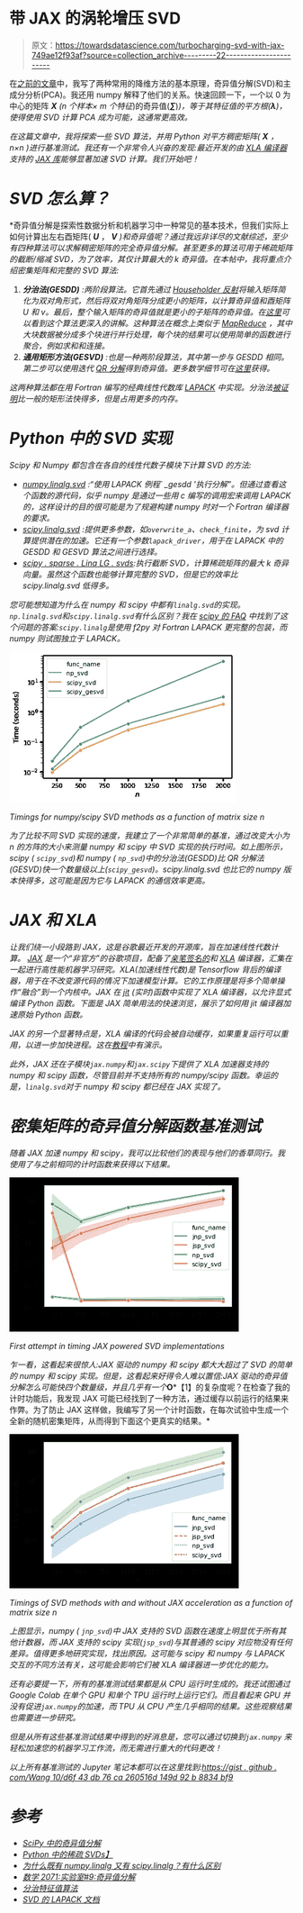 # 带 JAX 的涡轮增压 SVD

> 原文：<https://towardsdatascience.com/turbocharging-svd-with-jax-749ae12f93af?source=collection_archive---------22----------------------->

在[之前的文章](/pca-and-svd-explained-with-numpy-5d13b0d2a4d8)中，我写了两种常用的降维方法的基本原理，奇异值分解(SVD)和主成分分析(PCA)。我还用 numpy 解释了他们的关系。快速回顾一下，一个以 0 为中心的矩阵 ***X*** *(n 个样本× m 个特征*)的奇异值(***∑***)*)，等于其特征值的平方根(***λ***)，使得使用 SVD 计算 PCA 成为可能，这通常更高效。*

*在这篇文章中，我将探索一些 SVD 算法，并用 Python 对平方稠密矩阵( ***X*** ， *n×n* )进行基准测试。我还有一个非常令人兴奋的发现:最近开发的由 [XLA 编译器](https://www.tensorflow.org/xla)支持的 [JAX 库](https://github.com/google/jax)能够显著加速 SVD 计算。我们开始吧！*

# *SVD 怎么算？*

*奇异值分解是探索性数据分析和机器学习中一种常见的基本技术，但我们实际上如何计算出左右酉矩阵( ***U*** ， ***V*** *)和奇异值呢？通过我远非详尽的文献综述，至少有四种算法可以求解稠密矩阵的完全奇异值分解。甚至更多的算法可用于稀疏矩阵的截断/缩减 SVD，为了效率，其仅计算最大的 *k* 奇异值。在本帖中，我将重点介绍密集矩阵和完整的 SVD 算法:*

1.  ***分治法(GESDD)** :两阶段算法。它首先通过 [Householder 反射](http://mlwiki.org/index.php/Householder_Transformation)将输入矩阵简化为双对角形式，然后将双对角矩阵分成更小的矩阵，以计算奇异值和酉矩阵 U 和 v。最后，整个输入矩阵的奇异值就是更小的子矩阵的奇异值。在[这里](https://en.wikipedia.org/wiki/Divide-and-conquer_eigenvalue_algorithm)可以看到这个算法更深入的讲解。这种算法在概念上类似于 [MapReduce](https://en.wikipedia.org/wiki/MapReduce) ，其中大块数据被分成多个块进行并行处理，每个块的结果可以使用简单的函数进行聚合，例如求和和连接。*
2.  ***通用矩形方法(GESVD)** :也是一种两阶段算法，其中第一步与 GESDD 相同。第二步可以使用迭代 [QR 分解](https://en.wikipedia.org/wiki/QR_decomposition)得到奇异值。更多数学细节可在[这里](https://web.stanford.edu/class/cme335/lecture6.pdf)获得。*

*这两种算法都在用 Fortran 编写的经典线性代数库 [LAPACK](http://www.netlib.org/lapack/) 中实现。分治法[被证明](https://www.netlib.org/lapack/lug/node32.html)比一般的矩形法快得多，但是占用更多的内存。*

# *Python 中的 SVD 实现*

*Scipy 和 Numpy 都包含在各自的线性代数子模块下计算 SVD 的方法:*

*   *[numpy.linalg.svd](https://docs.scipy.org/doc/numpy/reference/generated/numpy.linalg.svd.html) :“使用 LAPACK 例程` _gesdd '执行分解”。但通过查看这个函数的源代码，似乎 numpy 是通过一些用 c 编写的调用宏来调用 LAPACK 的，这样设计的目的很可能是为了规避构建 numpy 时对一个 Fortran 编译器的要求。*
*   *[scipy.linalg.svd](https://docs.scipy.org/doc/scipy/reference/generated/scipy.linalg.svd.html) :提供更多参数，如`overwrite_a`、`check_finite`，为 svd 计算提供潜在的加速。它还有一个参数`lapack_driver`，用于在 LAPACK 中的 GESDD 和 GESVD 算法之间进行选择。*
*   *[scipy . sparse . Lina LG . svds](https://docs.scipy.org/doc/scipy/reference/generated/scipy.sparse.linalg.svds.html):执行截断 SVD，计算稀疏矩阵的最大 *k* 奇异向量。虽然这个函数也能够计算完整的 SVD，但是它的效率比 scipy.linalg.svd 低得多。*

*您可能想知道为什么在 numpy 和 scipy 中都有`linalg.svd`的实现。`np.linalg.svd`和`scipy.linalg.svd`有什么区别？我在 [scipy 的 FAQ](https://www.scipy.org/scipylib/faq.html#why-both-numpy-linalg-and-scipy-linalg-what-s-the-difference) 中找到了这个问题的答案:`scipy.linalg`是使用 f2py 对 Fortran LAPACK 更完整的包装，而 numpy 则试图独立于 LAPACK。*

*![](img/96891459d0826470e0a2a17215f06925.png)*

*Timings for numpy/scipy SVD methods as a function of matrix size *n**

*为了比较不同 SVD 实现的速度，我建立了一个非常简单的基准，通过改变大小为 *n* 的方阵的大小来测量 numpy 和 scipy 中 SVD 实现的执行时间。如上图所示，scipy ( `scipy_svd`)和 numpy ( `np_svd`)中的分治法(GESDD)比 QR 分解法(GESVD)快一个数量级以上(`scipy_gesvd`)。scipy.linalg.svd 也比它的 numpy 版本快得多，这可能是因为它与 LAPACK 的通信效率更高。*

# *JAX 和 XLA*

*让我们绕一小段路到 JAX，这是谷歌最近开发的开源库，旨在加速线性代数计算。 [JAX](https://github.com/google/jax) 是一个“非官方”的谷歌项目，配备了[亲笔签名的](https://github.com/hips/autograd)和 [XLA](https://www.tensorflow.org/xla) 编译器，汇集在一起进行高性能机器学习研究。XLA(加速线性代数)是 Tensorflow 背后的编译器，用于在不改变源代码的情况下加速模型计算。它的工作原理是将多个简单操作“融合”到一个内核中。JAX 在 [jit](https://jax.readthedocs.io/en/latest/jax.html#just-in-time-compilation-jit) (实时)函数中实现了 XLA 编译器，以允许显式编译 Python 函数。下面是 JAX 简单用法的快速浏览，展示了如何用 jit 编译器加速原始 Python 函数。*

*JAX 的另一个显著特点是，XLA 编译的代码会被自动缓存，如果重复运行可以重用，以进一步加快进程。这在[教程](https://github.com/google/jax#a-brief-tour)中有演示。*

*此外，JAX 还在子模块`jax.numpy`和`jax.scipy`下提供了 XLA 加速器支持的 numpy 和 scipy 函数，尽管目前并不支持所有的 numpy/scipy 函数。幸运的是，`linalg.svd`对于 numpy 和 scipy 都已经在 JAX 实现了。*

# *密集矩阵的奇异值分解函数基准测试*

*随着 JAX 加速 numpy 和 scipy，我可以比较他们的表现与他们的香草同行。我使用了与之前相同的计时函数来获得以下结果。*

*![](img/c6ee60d5406284f7e1f642156827163b.png)*

*First attempt in timing JAX powered SVD implementations*

*乍一看，这看起来很惊人:JAX 驱动的 numpy 和 scipy 都大大超过了 SVD 的简单的 numpy 和 scipy 实现。但是，这看起来好得令人难以置信:JAX 驱动的奇异值分解怎么可能快四个数量级，并且几乎有一个***O***【1】的复杂度呢？在检查了我的计时功能后，我发现 JAX 可能已经找到了一种方法，通过缓存以前运行的结果来作弊。为了防止 JAX 这样做，我编写了另一个计时函数，在每次试验中生成一个全新的随机密集矩阵，从而得到下面这个更真实的结果。*

*![](img/05f8e8d9c948a7beed9fcc44502c8d1c.png)*

*Timings of SVD methods with and without JAX acceleration as a function of matrix size n*

*上图显示，numpy ( `jnp_svd`)中 JAX 支持的 SVD 函数在速度上明显优于所有其他计数器，而 JAX 支持的 scipy 实现(`jsp_svd`)与其普通的 scipy 对应物没有任何差异。值得更多地研究实现，找出原因。这可能与 scipy 和 numpy 与 LAPACK 交互的不同方法有关，这可能会影响它们被 XLA 编译器进一步优化的能力。*

*还有必要提一下，所有的基准测试结果都是从 CPU 运行时生成的。我还试图通过 Google Colab 在单个 GPU 和单个 TPU 运行时上运行它们。而且看起来 GPU 并没有促进`jax.numpy`的加速，而 TPU 从 CPU 产生几乎相同的结果。这些观察结果也需要进一步研究。*

*但是从所有这些基准测试结果中得到的好消息是，您可以通过切换到`jax.numpy` 来轻松加速您的机器学习工作流，而无需进行重大的代码更改！*

*以上所有基准测试的 Jupyter 笔记本都可以在这里找到:[https://gist . github . com/Wang 10/d6f 43 db 76 ca 260516d 149d 92 b 8834 bf9](https://gist.github.com/wangz10/d6f43db76ca260516d149d92b8834bf9)*

# *参考*

*   *[SciPy 中的奇异值分解](http://fa.bianp.net/blog/2012/singular-value-decomposition-in-scipy/)*
*   *[Python 中的稀疏 SVDs】](https://jakevdp.github.io/blog/2012/12/19/sparse-svds-in-python/)*
*   *[为什么既有 numpy.linalg 又有 scipy.linalg？有什么区别](https://www.scipy.org/scipylib/faq.html#why-both-numpy-linalg-and-scipy-linalg-what-s-the-difference)*
*   *[数学 2071:实验室#9:奇异值分解](http://www.math.pitt.edu/~sussmanm/2071Spring08/lab09/lab09.pdf)*
*   *[分治特征值算法](https://en.wikipedia.org/wiki/Divide-and-conquer_eigenvalue_algorithm)*
*   *[SVD 的 LAPACK 文档](https://www.netlib.org/lapack/lug/node32.html)*